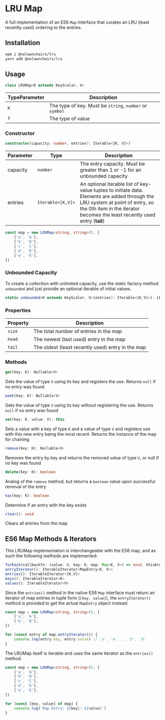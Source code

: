 
# LRU Map

A full implementation of an ES6 `Map` interface that curates an LRU (least recently used) ordering to the entries.


## Installation

```sh
npm i @nolawnchairs/lru
yarn add @nolawnchairs/lru
```

## Usage

```ts
class LRUMap<K extends KeyScalar, V>
```

| TypeParameter | Description |
|--|--|
| `K` | The type of key. Must be `string`, `number` or `symbol` |
| `T` | The type of value |

### Constructor

```ts
constructor(capacity: number, entries?: Iterable<[K, V]>)
```

| Parameter | Type | Description |
|--|--|--|
| capacity | `number` | The entry capacity. Must be greater than 1 or -1 for an unbounded capacity |
| entries | `Iterable<[K,V]>` | An optional iterable list of key-value tuples to initiate data. Elements are added through the LRU system at point of entry, so the 0th item in the iterator becomes the least recently used entry (**tail**) |

```ts
const map = new LRUMap<string, string>(5, [
    ['a', 'A'],
    ['b', 'B'],
    ['c', 'C'],
    ['d', 'D'],
    ['e', 'E'],
])
```    

### Unbounded Capacity

To create a collection with unlimited capacity, use the static factory method `unbounded` and just provide an optional iterable of initial values.

```ts
static unbounded<K extends KeyScalar, V>(entries?: Iterable<[K,V]>): LRUMap<K, V>
```

### Properties

| Property | Description |
|--|--|
| `size` | The total number of entries in the map |
| `head` | The newest (last used) entry in the map |
| `tail` | The oldest (least recently used) entry in the map |

### Methods

```ts
get(key: K): Nullable<V>
```
Gets the value of type `V` using its key and registers the use. Returns `null` if no entry was found

```ts
peek(key: K): Nullable<V>
```
Gets the value of type `V` using its key without registering the use. Returns `null` if no entry was found

```ts
set(key: K, value: V): this
```
Sets a value with a key of type `K` and a value of type `V` and registers use with this new entry being the most recent. Returns the instance of the map for chaining

```ts
remove(key: K): Nullable<V>
```
Removes the entry by key and returns the removed value of type `V`, or null if no key was found

```ts
delete(key: K): boolean
```
Analog of the `remove` method, but returns a `boolean` value upon successful removal of the entry

```ts
has(key: K): boolean
```
Determine if an entry with the key exists

```ts
clear(): void
```
Clears all entries from the map

## ES6 Map Methods & Iterators

This LRUMap implementation is interchangeable with the ES6 map, and as such the following methods are implemented:

```ts
forEach(callbackfn: (value: V, key: K, map: Map<K, V>) => void, thisArg?: any): void
entryIterator(): IterableIterator<MapEntry<K, V>>
entries(): IterableIterator<[K,V]>
keys(): IterableIterator<K>
values(): IterableIterator<V>
```

Since the `entries()` method in the native ES6 `Map` interface must return an iterator of map entries in tuple form (`[key, value]`), the `entryIterator()` method is provided to get the actual `MapEntry` object instead:

```ts
const map = new LRUMap<string, string>(5, [
    ['a', 'A'],
    ['b', 'B'],
])

for (const entry of map.entryIterator()) {
    console.log(entry.key, entry.value) // 'a', 'A' ... 'b', 'B'
}
```

The LRUMap itself is iterable and uses the same iterator as the `entries()` method.

```ts
const map = new LRUMap<string, string>(5, [
    ['a', 'A'],
    ['b', 'B'],
    ['c', 'C'],
    ['d', 'D'],
    ['e', 'E'],
])

for (const [key, value] of map) {
    console.log(`Map Entry: ${key}: ${value}`)
}
```